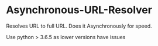 # Asynchronous-URL-Resolver
Resolves URL to full URL. Does it Asynchronously for speed.

Use python > 3.6.5 as lower versions have issues
